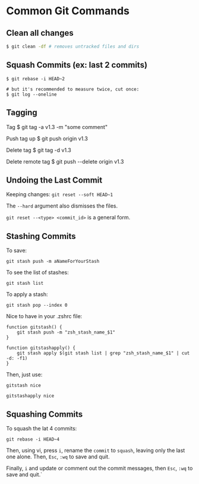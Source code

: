 # Common Git Commands


## Clean all changes
```bash
$ git clean -df # removes untracked files and dirs
```


## Squash Commits (ex: last 2 commits)
```
$ git rebase -i HEAD~2

# but it's recommended to measure twice, cut once:
$ git log --oneline
```


## Tagging

Tag
$ git tag -a v1.3 -m "some comment"

Push tag up
$ git push origin v1.3

Delete tag
$ git tag -d v1.3

Delete remote tag
$ git push --delete origin v1.3


## Undoing the Last Commit

Keeping changes:
`git reset --soft HEAD~1`

The `--hard` argument also dismisses the files.

`git reset --<type> <commit_id>` is a general form.


## Stashing Commits

To save:
```
git stash push -m aNameForYourStash
```

To see the list of stashes:
```
git stash list
```

To apply a stash:
```
git stash pop --index 0
```

Nice to have in your .zshrc file:
```
function gitstash() {
    git stash push -m "zsh_stash_name_$1"
}

function gitstashapply() {
    git stash apply $(git stash list | grep "zsh_stash_name_$1" | cut -d: -f1)
}
```

Then, just use:
```
gitstash nice

gitstashapply nice
```

## Squashing Commits

To squash the lat 4 commits:
```
git rebase -i HEAD~4
```

Then, using vi, press `i`, rename the `commit` to `squash`, leaving only the last one alone. Then, `Esc`, `:wq` to save and quit.

Finally, `i` and update or comment out the commit messages, then `Esc`, `:wq` to save and quit.`
